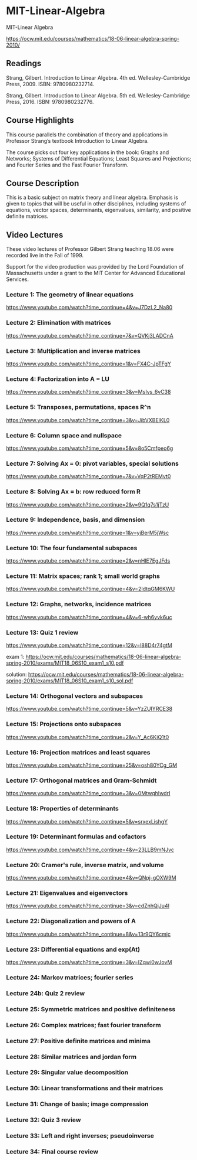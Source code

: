 # MIT-Linear-Algebra
MIT-Linear Algebra


https://ocw.mit.edu/courses/mathematics/18-06-linear-algebra-spring-2010/

## Readings

Strang, Gilbert. Introduction to Linear Algebra. 4th ed. Wellesley-Cambridge Press, 2009. ISBN: 9780980232714.

Strang, Gilbert. Introduction to Linear Algebra. 5th ed. Wellesley-Cambridge Press, 2016. ISBN: 9780980232776.

## Course Highlights

This course parallels the combination of theory and applications in Professor Strang’s textbook Introduction to Linear Algebra. 

The course picks out four key applications in the book: Graphs and Networks; Systems of Differential Equations; Least Squares and Projections; and Fourier Series and the Fast Fourier Transform.

## Course Description

This is a basic subject on matrix theory and linear algebra. Emphasis is given to topics that will be useful in other disciplines, including systems of equations, vector spaces, determinants, eigenvalues, similarity, and positive definite matrices.

## Video Lectures

These video lectures of Professor Gilbert Strang teaching 18.06 were recorded live in the Fall of 1999. 

Support for the video production was provided by the Lord Foundation of Massachusetts under a grant to the MIT Center for Advanced Educational Services.

### Lecture 1: The geometry of linear equations

https://www.youtube.com/watch?time_continue=4&v=J7DzL2_Na80

### Lecture 2: Elimination with matrices

https://www.youtube.com/watch?time_continue=7&v=QVKj3LADCnA

### Lecture 3: Multiplication and inverse matrices

https://www.youtube.com/watch?time_continue=1&v=FX4C-JpTFgY

### Lecture 4: Factorization into A = LU

https://www.youtube.com/watch?time_continue=3&v=MsIvs_6vC38

### Lecture 5: Transposes, permutations, spaces R^n

https://www.youtube.com/watch?time_continue=3&v=JibVXBElKL0

### Lecture 6: Column space and nullspace

https://www.youtube.com/watch?time_continue=5&v=8o5Cmfpeo6g

### Lecture 7: Solving Ax = 0: pivot variables, special solutions

https://www.youtube.com/watch?time_continue=7&v=VqP2tREMvt0

### Lecture 8: Solving Ax = b: row reduced form R

https://www.youtube.com/watch?time_continue=2&v=9Q1q7s1jTzU

### Lecture 9: Independence, basis, and dimension

https://www.youtube.com/watch?time_continue=1&v=yjBerM5jWsc

### Lecture 10: The four fundamental subspaces

https://www.youtube.com/watch?time_continue=2&v=nHlE7EgJFds

### Lecture 11: Matrix spaces; rank 1; small world graphs

https://www.youtube.com/watch?time_continue=4&v=2IdtqGM6KWU

### Lecture 12: Graphs, networks, incidence matrices

https://www.youtube.com/watch?time_continue=4&v=6-wh6yvk6uc

### Lecture 13: Quiz 1 review

https://www.youtube.com/watch?time_continue=12&v=l88D4r74gtM

exam 1:
https://ocw.mit.edu/courses/mathematics/18-06-linear-algebra-spring-2010/exams/MIT18_06S10_exam1_s10.pdf

solution:
https://ocw.mit.edu/courses/mathematics/18-06-linear-algebra-spring-2010/exams/MIT18_06S10_exam1_s10_sol.pdf

### Lecture 14: Orthogonal vectors and subspaces

https://www.youtube.com/watch?time_continue=5&v=YzZUIYRCE38

### Lecture 15: Projections onto subspaces

https://www.youtube.com/watch?time_continue=2&v=Y_Ac6KiQ1t0

### Lecture 16: Projection matrices and least squares

https://www.youtube.com/watch?time_continue=25&v=osh80YCg_GM

### Lecture 17: Orthogonal matrices and Gram-Schmidt

https://www.youtube.com/watch?time_continue=3&v=0MtwqhIwdrI

### Lecture 18: Properties of determinants

https://www.youtube.com/watch?time_continue=5&v=srxexLishgY

### Lecture 19: Determinant formulas and cofactors

https://www.youtube.com/watch?time_continue=4&v=23LLB9mNJvc

### Lecture 20: Cramer's rule, inverse matrix, and volume

https://www.youtube.com/watch?time_continue=4&v=QNpj-gOXW9M

### Lecture 21: Eigenvalues and eigenvectors

https://www.youtube.com/watch?time_continue=3&v=cdZnhQjJu4I

### Lecture 22: Diagonalization and powers of A

https://www.youtube.com/watch?time_continue=8&v=13r9QY6cmjc

### Lecture 23: Differential equations and exp(At)

https://www.youtube.com/watch?time_continue=3&v=IZqwi0wJovM



### Lecture 24: Markov matrices; fourier series

### Lecture 24b: Quiz 2 review

### Lecture 25: Symmetric matrices and positive definiteness

### Lecture 26: Complex matrices; fast fourier transform

### Lecture 27: Positive definite matrices and minima

### Lecture 28: Similar matrices and jordan form

### Lecture 29: Singular value decomposition

### Lecture 30: Linear transformations and their matrices

### Lecture 31: Change of basis; image compression

### Lecture 32: Quiz 3 review

### Lecture 33: Left and right inverses; pseudoinverse

### Lecture 34: Final course review


